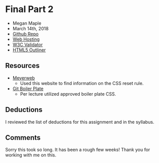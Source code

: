 # Final Part 2
* Megan Maple
* March 14th, 2018
* [Github Repo](https://github.com/maplemegan333/project_transformation_maple_megan.git)
* [Web Hosting](http://makeitmomentous.live/project_transformation_maple_megan/)
* [W3C Validator](https://validator.w3.org/nu/?doc=http%3A%2F%2Fmakeitmomentous.live%2Fproject_transformation_maple_megan%2F)
* [HTML5 Outliner](https://gsnedders.html5.org/outliner/process.py?url=http%3A%2F%2Fmakeitmomentous.live%2Fproject_transformation_maple_megan%2F)

## Resources

* [Meyerweb](https://meyerweb.com/eric/tools/css/reset/)
    * Used this website to find information on the CSS reset rule.
* [Git Boiler Plate](https://github.com/h5bp/html5-boilerplate/blob/master/src/css/main.css#L107-L169)
    * Per lecture utilized approved boiler plate CSS.

## Deductions

I reviewed the list of deductions for this assignment and in the syllabus.

## Comments

Sorry this took so long. It has been a rough few weeks! Thank you for working with me on this.
